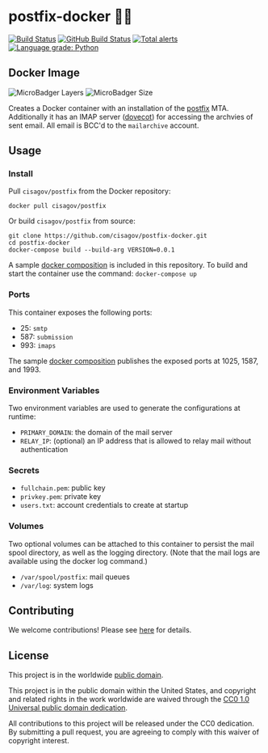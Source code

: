 # postfix-docker 📮🐳 #

[![Build Status](https://travis-ci.com/cisagov/postfix-docker.svg?branch=develop)](https://travis-ci.com/cisagov/postfix-docker)
[![GitHub Build Status](https://github.com/cisagov/postfix-docker/workflows/build/badge.svg)](https://github.com/cisagov/postfix-docker/actions)
[![Total alerts](https://img.shields.io/lgtm/alerts/g/cisagov/postfix-docker.svg?logo=lgtm&logoWidth=18)](https://lgtm.com/projects/g/cisagov/postfix-docker/alerts/)
[![Language grade: Python](https://img.shields.io/lgtm/grade/python/g/cisagov/postfix-docker.svg?logo=lgtm&logoWidth=18)](https://lgtm.com/projects/g/cisagov/postfix-docker/context:python)

## Docker Image ##

![MicroBadger Layers](https://img.shields.io/microbadger/layers/cisagov/postfix.svg)
![MicroBadger Size](https://img.shields.io/microbadger/image-size/cisagov/postfix.svg)

Creates a Docker container with an installation of the
[postfix](http://postfix.org) MTA.  Additionally it has an IMAP
server ([dovecot](https://dovecot.org)) for accessing the archvies
of sent email.  All email is BCC'd to the `mailarchive` account.

## Usage ##

### Install ###

Pull `cisagov/postfix` from the Docker repository:

    docker pull cisagov/postfix

Or build `cisagov/postfix` from source:

    git clone https://github.com/cisagov/postfix-docker.git
    cd postfix-docker
    docker-compose build --build-arg VERSION=0.0.1

A sample [docker composition](docker-compose.yml) is included in this repository.
To build and start the container use the command: `docker-compose up`

### Ports ###

This container exposes the following ports:

- 25: `smtp`
- 587: `submission`
- 993: `imaps`

The sample [docker composition](docker-compose.yml) publishes the
exposed ports at 1025, 1587, and 1993.

### Environment Variables ###

Two environment variables are used to generate the configurations at runtime:

- `PRIMARY_DOMAIN`: the domain of the mail server
- `RELAY_IP`: (optional) an IP address that is allowed to relay mail without authentication

### Secrets ###

- `fullchain.pem`: public key
- `privkey.pem`: private key
- `users.txt`: account credentials to create at startup

### Volumes ###

Two optional volumes can be attached to this container to persist the
mail spool directory, as well as the logging directory.  (Note that
the mail logs are available using the docker log command.)

- `/var/spool/postfix`: mail queues
- `/var/log`: system logs

## Contributing ##

We welcome contributions!  Please see [here](CONTRIBUTING.md) for
details.

## License ##

This project is in the worldwide [public domain](LICENSE.md).

This project is in the public domain within the United States, and
copyright and related rights in the work worldwide are waived through
the [CC0 1.0 Universal public domain
dedication](https://creativecommons.org/publicdomain/zero/1.0/).

All contributions to this project will be released under the CC0
dedication. By submitting a pull request, you are agreeing to comply
with this waiver of copyright interest.
